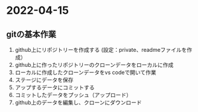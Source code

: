 # 2022-04-15
## gitの基本作業
1. github上にリポジトリーを作成する
(設定：private、readmeファイルを作成）
2. github上に作ったリポジトリーのクローンデータをローカルに作成
3. ローカルに作成したクローンデータをvs codeで開いて作業
4. ステージにデータを保存
5. アップするデータにコミットする
6. コミットしたデータをプッシュ（アップロード）
7. github上のデータを編集し、クローンにダウンロード
